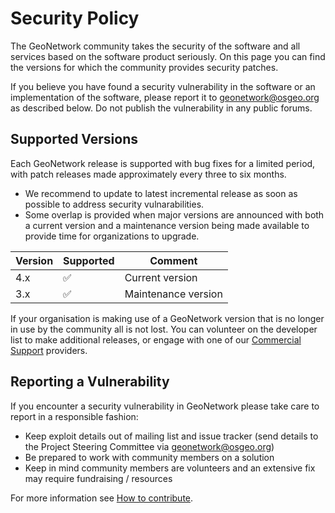 # Security Policy

The GeoNetwork community takes the security of the software and all services based on the software product seriously. On this page you can find the versions for which the community provides security patches. 

If you believe you have found a security vulnerability in the software or an implementation of the software, please report it to geonetwork@osgeo.org as described below. Do not publish the vulnerability in any public forums.

## Supported Versions

Each GeoNetwork release is supported with bug fixes for a limited period, with patch releases made approximately every three to six  months. 

- We recommend to update to latest incremental release as soon as possible to address security vulnarabilities.
- Some overlap is provided when major versions are announced with both a current version and a maintenance version being made available to provide time for organizations to upgrade.

| Version     | Supported          | Comment                 |
| ----------- | ------------------ |------------------------ |
| 4.x         | :white_check_mark: | Current version         |
| 3.x         | :white_check_mark: | Maintenance version     |

If your organisation is making use of a GeoNetwork version that is no longer in use by the community all is not lost. You can volunteer on the developer list to make additional releases, or engage with one of our [Commercial Support](https://www.osgeo.org/service-providers/?p=geonetwork) providers. 

## Reporting a Vulnerability

If you encounter a security vulnerability in GeoNetwork please take care to report in a responsible fashion:

* Keep exploit details out of mailing list and issue tracker (send details to the Project Steering Committee via geonetwork@osgeo.org)
* Be prepared to work with community members on a solution
* Keep in mind community members are volunteers and an extensive fix may require fundraising / resources

For more information see [How to contribute](https://github.com/geonetwork/core-geonetwork/wiki/How-to-contribute).
